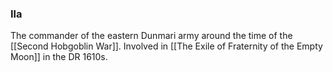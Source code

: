 ### Ila

The commander of the eastern Dunmari army around the time of the [[Second Hobgoblin War]]. Involved in [[The Exile of Fraternity of the Empty Moon]] in the DR 1610s.
